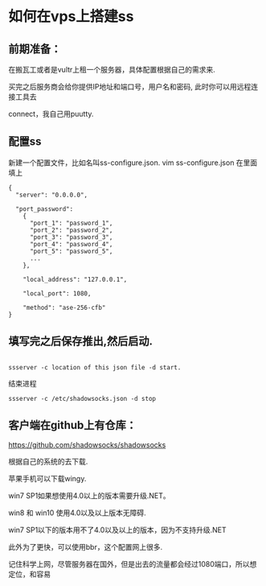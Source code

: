 # 如何在vps上搭建ss

## 前期准备：

在搬瓦工或者是vultr上租一个服务器，具体配置根据自己的需求来.

买完之后服务商会给你提供IP地址和端口号，用户名和密码, 此时你可以用远程连接工具去

connect，我自己用puutty.

## 配置ss

新建一个配置文件，比如名叫ss-configure.json.
vim ss-configure.json
在里面填上
```
{
  "server": "0.0.0.0",
  
  "port_password":
    {
      "port_1": "password_1", 
      "port_2": "password_2", 
      "port_3": "password_3", 
      "port_4": "password_4", 
      "port_5": "password_5", 
      ...
    },
    
    "local_address": "127.0.0.1",
    
    "local_port": 1080,
    
    "method": "ase-256-cfb"
}
```
## 填写完之后保存推出,然后启动.
```

ssserver -c location of this json file -d start.
```

结束进程

```
ssserver -c /etc/shadowsocks.json -d stop
```

## 客户端在github上有仓库：

https://github.com/shadowsocks/shadowsocks

根据自己的系统的去下载.

苹果手机可以下载wingy.

win7 SP1如果想使用4.0以上的版本需要升级.NET。

win8 和 win10 使用4.0以及以上版本无障碍.

win7 SP1以下的版本用不了4.0以及以上的版本，因为不支持升级.NET

此外为了更快，可以使用bbr，这个配置网上很多.

记住科学上网，尽管服务器在国外，但是出去的流量都会经过1080端口，所以想定位，和容易
